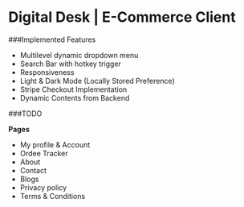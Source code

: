 # Digital Desk | E-Commerce Client

###Implemented Features

- Multilevel dynamic dropdown menu
- Search Bar with hotkey trigger
- Responsiveness
- Light & Dark Mode (Locally Stored Preference)
- Stripe Checkout Implementation
- Dynamic Contents from Backend

###TODO

**Pages**
- My profile & Account
- Ordee Tracker
- About
- Contact
- Blogs
- Privacy policy
- Terms & Conditions

